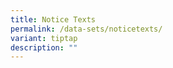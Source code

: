 ```yaml
---
title: Notice Texts
permalink: /data-sets/noticetexts/
variant: tiptap
description: ""
---
```

<p></p>